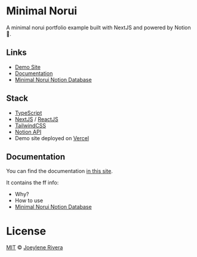 # Minimal Norui

A minimal norui portfolio example built with NextJS and powered by Notion 🚀.

## Links
- [Demo Site](https://minimal-norui.vercel.app/)
- [Documentation](https://jorenrui.notion.site/Minimal-Norui-168e69403f624b429e7933ce6065b5e7)
- [Minimal Norui Notion Database](https://jorenrui.notion.site/1b1fe86bf57646ad8a774bb0ce7e39fc?v=8112b088197d4b1882437273ea0c98d0)

## Stack

- [TypeScript](https://www.typescriptlang.org/)
- [NextJS](https://nextjs.org/) / [ReactJS](https://reactjs.org/)
- [TailwindCSS](https://tailwindcss.com/)
- [Notion API](https://www.notion.so/)
- Demo site deployed on [Vercel](https://vercel.com/)

## Documentation

You can find the documentation [in this site](https://jorenrui.notion.site/Minimal-Norui-168e69403f624b429e7933ce6065b5e7).

It contains the ff info:
- Why?
- How to use
- [Minimal Norui Notion Database](https://jorenrui.notion.site/1b1fe86bf57646ad8a774bb0ce7e39fc?v=8112b088197d4b1882437273ea0c98d0)

# License

[MIT](https://github.com/jorenrui/norui-minimal/blob/main/LICENSE) © [Joeylene Rivera](https://github.com/jorenrui)